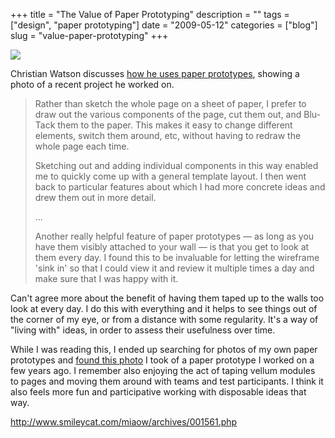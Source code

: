 +++
title = "The Value of Paper Prototyping"
description = ""
tags = ["design", "paper prototyping"]
date = "2009-05-12"
categories = ["blog"]
slug = "value-paper-prototyping"
+++



  <div class="notebook-screenshot"><a href="http://www.smileycat.com/miaow/archives/001561.php"><img src="/media/bluga/wt4a096a771aec5.jpg"/></a></div><p>Christian Watson discusses <a href="http://www.smileycat.com/miaow/archives/001561.php">how he uses paper prototypes</a>, showing a photo of a recent project he worked on.</p>
<blockquote><p>Rather than sketch the whole page on a sheet of paper, I prefer to draw out the various components of the page, cut them out, and Blu-Tack them to the paper. This makes it easy to change different elements, switch them around, etc, without having to redraw the whole page each time.</p>
<p>Sketching out and adding individual components in this way enabled me to quickly come up with a general template layout. I then went back to particular features about which I had more concrete ideas and drew them out in more detail.</p>
<p>...</p>
<p>Another really helpful feature of paper prototypes — as long as you have them visibly attached to your wall — is that you get to look at them every day. I found this to be invaluable for letting the wireframe 'sink in' so that I could view it and review it multiple times a day and make sure that I was happy with it.</p></blockquote>
<p>Can't agree more about the benefit of having them taped up to the walls too look at every day. I do this with everything and it helps to see things out of the corner of my eye, or from a distance with some regularity. It's a way of "living with" ideas, in order to assess their usefulness over time.</p>
<p>While I was reading this, I ended up searching for photos of my own paper prototypes and <a href="http://www.flickr.com/photos/jibbajabba/3525416336/">found this photo</a> I took of a paper prototype I worked on a few years ago. I remember also enjoying the act of taping vellum modules to pages and moving them around with teams and test participants. I think it also feels more fun and participative working with disposable ideas that way.</p>
    
  <a href="http://www.smileycat.com/miaow/archives/001561.php">http://www.smileycat.com/miaow/archives/001561.php</a>
